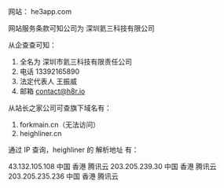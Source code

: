 网站： he3app.com

网站服务条款可知公司为 深圳氦三科技有限公司

从企查查可知：
1. 全名为 深圳市氦三科技有限责任公司
2. 电话 13392165890
3. 法定代表人 王振威
4. 邮箱 contact@h8r.io


从站长之家公司可查旗下域名有：
1. forkmain.cn（无法访问）
2. heighliner.cn

通过 IP 查询，heighliner 的 解析地址 有：

43.132.105.108  中国 香港 腾讯云
203.205.239.30  中国 香港 腾讯云
203.205.235.236 中国 香港 腾讯云